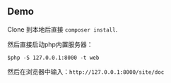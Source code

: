 Demo
-----

Clone 到本地后直接 `composer install`.

然后直接启动php内置服务器：
```
$php -S 127.0.0.1:8000 -t web
```

然后在浏览器中输入：`http://127.0.0.1:8000/site/doc`
